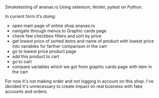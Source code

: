 Smoketesting of ananas.rs 
Using selenium, tkinter, pytest on Python.

In current form it's doing:
- open main page of online shop ananas.rs
- navigate through menus to Graphic cards page
- check few checkbox filters and sort by price
- get lowest price of sorted items and name of product with lowest price into variables for farther comparison in the cart
- go to lowest price product page
- add this product to cart
- go to cart
- compare variables which we got from graphic cards page with item in the cart

For now it's not making order and not logging in account on this shop. I've decided it's unnecessary to create impact on real business with fake accounts and orders.
